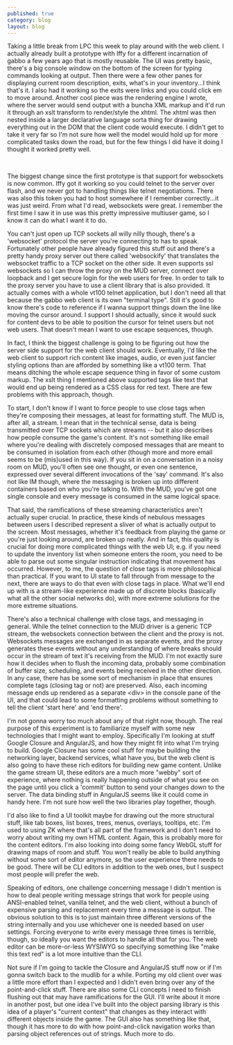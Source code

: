 ```yaml
---
published: true
category: blog
layout: blog
---
```

<p>Taking a little break from LPC this week to play around with the web client. I actually already built a prototype with Iffy for a different incarnation of gabbo a few years ago that is mostly reusable. The UI was pretty basic, there's a big console window on the bottom of the screen for typing commands looking at output. Then there were a few other panes for displaying current room description, exits, what's in your inventory...I think that's it. I also had it working so the exits were links and you could click em to move around. Another cool piece was the rendering engine I wrote, where the server would send output with a buncha XML markup and it'd run it through an xslt transform to render/style the xhtml. The xhtml was then nested inside a larger declarative language sorta thing for drawing everything out in the DOM that the client code would execute. I didn't get to take it very far so I'm not sure how well the model would hold up for more complicated tasks down the road, but for the few things I did have it doing I thought it worked pretty well.</p>
<br/>

<p>The biggest change since the first prototype is that support for websockets is now common. Iffy got it working so you could telnet to the server over flash, and we never got to handling things like telnet negotiations. There was also this token you had to host somewhere if I remember correctly...it was just weird. From what I'd read, websockets were great. I remember the first time I saw it in use was this pretty impressive multiuser game, so I know it can do what I want it to do.</p>

<!-- more -->

You can't just open up TCP sockets all willy nilly though, there's a 'websocket' protocol the server you're connecting to has to speak. Fortunately other people have already figured this stuff out and there's a pretty handy proxy server out there called 'websockify' that translates the websocket traffic to a TCP socket on the other side. It even supports ssl websockets so I can throw the proxy on the MUD server, connect over loopback and I get secure login for the web users for free. In order to talk to the proxy server you have to use a client library that is also provided. It actually comes with a whole vt100 telnet application, but I don't need all that because the gabbo web client is its own "terminal type". Still it's good to know there's code to reference if I wanna support things down the line like moving the cursor around. I support I should actually, since it would suck for content devs to be able to position the cursor for telnet users but not web users. That doesn't mean I want to use escape sequences, though.


In fact, I think the biggest challenge is going to be figuring out how the server side support for the web client should work. Eventually, I'd like the web client to support rich content like images, audio, or even just fancier styling options than are afforded by something like a vt100 term. That means ditching the whole escape sequence thing in favor of some custom markup. The xslt thing I mentioned above supported tags like <red>text</red> that would end up being rendered as a CSS class for red text. There are few problems with this approach, though.


To start, I don't know if I want to force people to use close tags when they're composing their messages, at least for formatting stuff. The MUD is, after all, a stream. I mean that in the technical sense, data is being transmitted over TCP sockets which are streams -- but it also describes how people consume the game's content. It's not something like email where you're dealing with discretely composed messages that are meant to be consumed in isolation from each other (though more and more email seems to be (mis)used in this way). If you sit in on a conversation in a noisy room on MUD, you'll often see one thought, or even one sentence, expressed over several different invocations of the 'say' command. It's also not like IM though, where the messaging is broken up into different containers based on who you're talking to. With the MUD, you've got one single console and every message is consumed in the same logical space.


That said, the ramifications of these streaming characteristics aren't actually super crucial. In practice, these kinds of nebulous messages between users I described represent a sliver of what is actually output to the screen. Most messages, whether it's feedback from playing the game or you're just looking around, are broken up neatly. And in fact, this quality is crucial for doing more complicated things with the web UI; e.g. if you need to update the inventory list when someone enters the room, you need to be able to parse out some singular instruction indicating that movement has occurred. However, to me, the question of close tags is more philosophical than practical. If you want to UI state to fall through from message to the next, there are ways to do that even with close tags in place. What we'll end up with is a stream-like experience made up of discrete blocks (basically what all the other social networks do), with more extreme solutions for the more extreme situations.


There's also a technical challenge with close tags, and messaging in general. While the telnet connection to the MUD driver is a generic TCP stream, the websockets connection between the client and the proxy is not. Websockets messages are exchanged in as separate events, and the proxy generates these events without any understanding of where breaks should occur in the stream of text it's receiving from the MUD. I'm not exactly sure how it decides when to flush the incoming data, probably some combination of buffer size, scheduling, and events being received in the other direction. In any case, there has be some sort of mechanism in place that ensures complete tags (closing tag or not) are preserved. Also, each incoming message ends up rendered as a separate &lt;div&gt; in the console pane of the UI, and that could lead to some formatting problems without something to tell the client 'start here' and 'end there'.


I'm not gonna worry too much about any of that right now, though. The real purpose of this experiment is to familiarize myself with some new technologies that I might want to employ. Specifically I'm looking at stuff Google Closure and AngularJS, and how they might fit into what I'm trying to build. Google Closure has some cool stuff for maybe building the networking layer, backend services, what have you, but the web client is also going to have these rich editors for building new game content. Unlike the game stream UI, these editors are a much more "webby" sort of experience, where nothing is really happening outside of what you see on the page until you click a 'commit' button to send your changes down to the server. The data binding stuff in AngularJS seems like it could come in handy here. I'm not sure how well the two libraries play together, though.


I'd also like to find a UI toolkit maybe for drawing out the more structural stuff, like tab boxes, list boxes, trees, menus, overlays, tooltips, etc. I'm used to using ZK where that's all part of the framework and I don't need to worry about writing my own HTML content. Again, this is probably more for the content editors. I'm also looking into doing some fancy WebGL stuff for drawing maps of room and stuff. You won't really be able to build anything without some sort of editor anymore, so the user experience there needs to be good. There will be CLI editors in addition to the web ones, but I suspect most people will prefer the web. 


Speaking of editors, one challenge concerning message I didn't mention is how to deal people writing message strings that work for people using ANSI-enabled telnet, vanilla telnet, and the web client, without a bunch of expensive parsing and replacement every time a message is output. The obvious solution to this is to just maintain three different versions of the string internally and you use whichever one is needed based on user settings. Forcing everyone to write every message three times is terrible, though, so ideally you want the editors to handle all that for you. The web editor can be more-or-less WYSIWYG so specifying something like "make this text red" is a lot more intuitive than the CLI.


Not sure if I'm going to tackle the Closure and AngularJS stuff now or if I'm gonna switch back to the mudlib for a while. Porting my old client over was a little more effort than I expected and I didn't even bring over any of the point-and-click stuff. There are also some CLI concepts I need to finish flushing out that may have ramifications for the GUI. I'll write about it more in another post, but one idea I've built into the object parsing library is this idea of a player's "current context" that changes as they interact with different objects inside the game. The GUI also has something like that, though it has more to do with how point-and-click navigation works than parsing object references out of strings. Much more to do.

